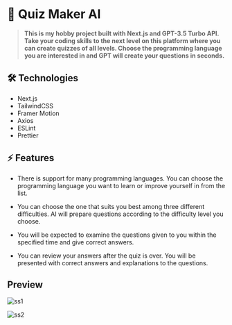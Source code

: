 # 🦾 Quiz Maker AI

> **This is my hobby project built with Next.js and GPT-3.5 Turbo API. Take your coding skills to the next level on this platform where you can create quizzes of all levels. Choose the programming language you are interested in and GPT will create your questions in seconds.**

## 🛠️ Technologies

- Next.js
- TailwindCSS
- Framer Motion
- Axios
- ESLint
- Prettier

## ⚡️ Features

- There is support for many programming languages. You can choose the programming language you want to learn or improve yourself in from the list.

- You can choose the one that suits you best among three different difficulties. AI will prepare questions according to the difficulty level you choose.

- You will be expected to examine the questions given to you within the specified time and give correct answers.

- You can review your answers after the quiz is over. You will be presented with correct answers and explanations to the questions.

## Preview

![ss1](https://github.com/drknozan/quiz-maker-ai/assets/73464481/e6a1baf1-d183-4a4f-9bf8-3e73191709b5)

![ss2](https://github.com/drknozan/quiz-maker-ai/assets/73464481/294a51cd-daa4-4461-a9c6-69544a722fb2)


